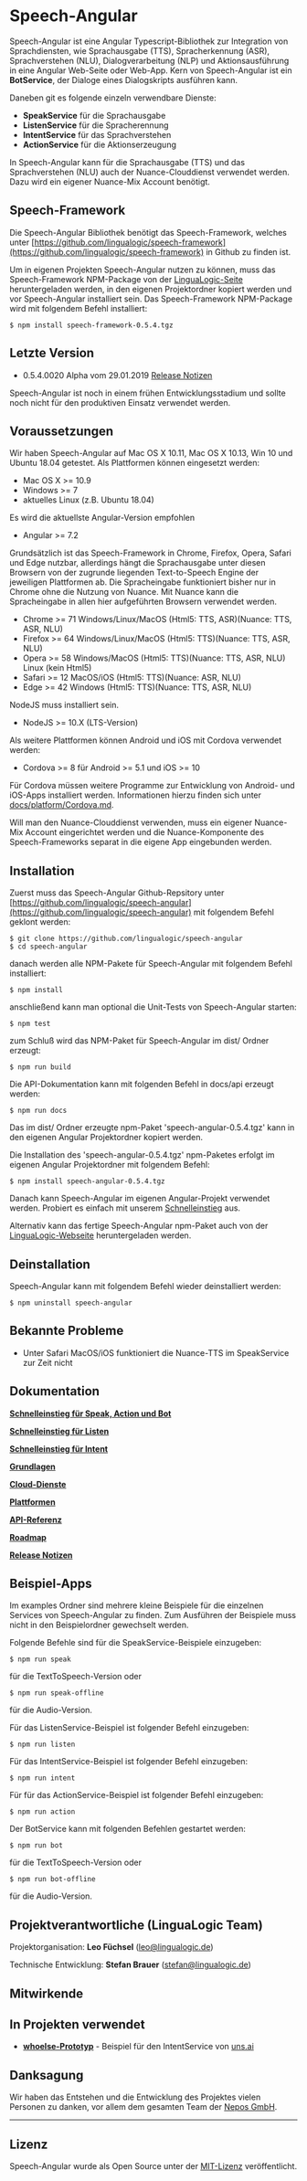 # Speech-Angular

Speech-Angular ist eine Angular Typescript-Bibliothek zur Integration von Sprachdiensten, wie Sprachausgabe (TTS), Spracherkennung (ASR), Sprachverstehen (NLU), Dialogverarbeitung (NLP) und Aktionsausführung in eine Angular Web-Seite oder Web-App. Kern von Speech-Angular ist ein **BotService**, der Dialoge eines Dialogskripts ausführen kann.

Daneben git es folgende einzeln verwendbare Dienste: 

* **SpeakService** für die Sprachausgabe
* **ListenService** für die Spracherennung
* **IntentService** für das Sprachverstehen
* **ActionService** für die Aktionserzeugung

In Speech-Angular kann für die Sprachausgabe (TTS) und das Sprachverstehen (NLU) auch der Nuance-Clouddienst verwendet werden. Dazu wird ein eigener Nuance-Mix Account benötigt.


## Speech-Framework

Die Speech-Angular Bibliothek benötigt das Speech-Framework, welches unter [https://github.com/lingualogic/speech-framework](https://github.com/lingualogic/speech-framework) in Github zu finden ist.

Um in eigenen Projekten Speech-Angular nutzen zu können, muss das Speech-Framework NPM-Package von der [LinguaLogic-Seite](https://lingualogic.de) heruntergeladen werden, in den eigenen Projektordner kopiert werden und vor Speech-Angular installiert sein. Das Speech-Framework NPM-Package wird mit folgendem Befehl installiert:

    $ npm install speech-framework-0.5.4.tgz


## Letzte Version

* 0.5.4.0020 Alpha vom 29.01.2019 [Release Notizen](./CHANGELOG.md)

Speech-Angular ist noch in einem frühen Entwicklungsstadium und sollte noch nicht für den produktiven Einsatz verwendet werden.


## Voraussetzungen

Wir haben Speech-Angular auf Mac OS X 10.11, Mac OS X 10.13, Win 10 und Ubuntu 18.04 getestet. Als Plattformen können eingesetzt werden:

* Mac OS X >= 10.9
* Windows >= 7
* aktuelles Linux (z.B. Ubuntu 18.04)

Es wird die aktuellste Angular-Version empfohlen

* Angular >= 7.2


Grundsätzlich ist das Speech-Framework in Chrome, Firefox, Opera, Safari und Edge nutzbar, allerdings hängt die Sprachausgabe unter diesen Browsern von der zugrunde liegenden Text-to-Speech Engine der jeweiligen Plattformen ab. Die Spracheingabe funktioniert bisher nur in Chrome ohne die Nutzung von Nuance. Mit Nuance kann die Spracheingabe in allen hier aufgeführten Browsern verwendet werden.

* Chrome >= 71   Windows/Linux/MacOS (Html5: TTS, ASR)(Nuance: TTS, ASR, NLU)
* Firefox >= 64  Windows/Linux/MacOS (Html5: TTS)(Nuance: TTS, ASR, NLU) 
* Opera >= 58    Windows/MacOS (Html5: TTS)(Nuance: TTS, ASR, NLU) Linux (kein Html5)
* Safari >= 12   MacOS/iOS (Html5: TTS)(Nuance: ASR, NLU) 
* Edge >= 42     Windows (Html5: TTS)(Nuance: TTS, ASR, NLU)


NodeJS muss installiert sein.

* NodeJS >= 10.X (LTS-Version)

Als weitere Plattformen können Android und iOS mit Cordova verwendet werden:

* Cordova >= 8 für Android  >= 5.1 und iOS >= 10

Für Cordova müssen weitere Programme zur Entwicklung von Android- und iOS-Apps installiert werden.
Informationen hierzu finden sich unter [docs/platform/Cordova.md](./docs/platform/Cordova.md).

Will man den Nuance-Clouddienst verwenden, muss ein eigener Nuance-Mix Account eingerichtet werden und die Nuance-Komponente des Speech-Frameworks separat in die eigene App eingebunden werden.


## Installation

Zuerst muss das Speech-Angular Github-Repsitory unter [https://github.com/lingualogic/speech-angular](https://github.com/lingualogic/speech-angular) mit folgendem Befehl geklont werden:

    $ git clone https://github.com/lingualogic/speech-angular
    $ cd speech-angular

danach werden alle NPM-Pakete für Speech-Angular mit folgendem Befehl installiert:

    $ npm install

anschließend kann man optional die Unit-Tests von Speech-Angular starten:

    $ npm test

zum Schluß wird das NPM-Paket für Speech-Angular im dist/ Ordner erzeugt:

    $ npm run build

Die API-Dokumentation kann mit folgenden Befehl in docs/api erzeugt werden:

    $ npm run docs

Das im dist/ Ordner erzeugte npm-Paket 'speech-angular-0.5.4.tgz' kann in den eigenen Angular Projektordner kopiert werden.

Die Installation des 'speech-angular-0.5.4.tgz' npm-Paketes erfolgt im eigenen Angular Projektordner mit folgendem Befehl:

    $ npm install speech-angular-0.5.4.tgz

Danach kann Speech-Angular im eigenen Angular-Projekt verwendet werden. Probiert es einfach mit unserem [Schnelleinstieg](./docs/QuickStart.md) aus.

Alternativ kann das fertige Speech-Angular npm-Paket auch von der [LinguaLogic-Webseite](https://lingualogic.de) heruntergeladen werden.


## Deinstallation

Speech-Angular kann mit folgendem Befehl wieder deinstalliert werden:

    $ npm uninstall speech-angular


## Bekannte Probleme

* Unter Safari MacOS/iOS funktioniert die Nuance-TTS im SpeakService zur Zeit nicht


## Dokumentation

[**Schnelleinstieg für Speak, Action und Bot**](./docs/QuickStart.md)

[**Schnelleinstieg für Listen**](./docs/QuickStart-Listen.md)

[**Schnelleinstieg für Intent**](./docs/QuickStart-Intent.md)

[**Grundlagen**](./docs/design/README.md)

[**Cloud-Dienste**](./docs/cloud/README.md)

[**Plattformen**](./docs/platform/README.md)

[**API-Referenz**](https://lingualogic.de/speech-angular/docs/latest/api)

[**Roadmap**](./docs/roadmap/Roadmap-2018.md)

[**Release Notizen**](./CHANGELOG.md)


## Beispiel-Apps

Im examples Ordner sind mehrere kleine Beispiele für die einzelnen Services von Speech-Angular zu finden.
Zum Ausführen der Beispiele muss nicht in den Beispielordner gewechselt werden.

Folgende Befehle sind für die SpeakService-Beispiele einzugeben:

    $ npm run speak

für die TextToSpeech-Version oder

    $ npm run speak-offline

für die Audio-Version.

Für das ListenService-Beispiel ist folgender Befehl einzugeben:

    $ npm run listen

Für das IntentService-Beispiel ist folgender Befehl einzugeben:

    $ npm run intent

Für für das ActionService-Beispiel ist folgender Befehl einzugeben:

    $ npm run action

Der BotService kann mit folgenden Befehlen gestartet werden:

    $ npm run bot

für die TextToSpeech-Version oder

    $ npm run bot-offline

für die Audio-Version.


## Projektverantwortliche (LinguaLogic Team)

Projektorganisation: **Leo Füchsel** (leo@lingualogic.de)

Technische Entwicklung: **Stefan Brauer** (stefan@lingualogic.de)


## Mitwirkende

## In Projekten verwendet

* [**whoelse-Prototyp**](https://whoelse.xyz) - Beispiel für den IntentService von [uns.ai](https://uns.ai)

## Danksagung

Wir haben das Entstehen und die Entwicklung des Projektes vielen Personen zu danken, vor allem dem gesamten Team der [Nepos GmbH](https://nepos.de).

-------------------

## Lizenz

Speech-Angular wurde als Open Source unter der [MIT-Lizenz](./docs/LICENSE.md) veröffentlicht.
